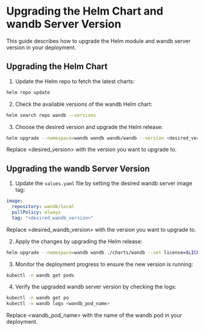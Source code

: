 # Upgrading the Helm Chart and wandb Server Version

This guide describes how to upgrade the Helm module and wandb server version in your deployment.

## Upgrading the Helm Chart

1. Update the Helm repo to fetch the latest charts:

```bash
helm repo update
```

2. Check the available versions of the wandb Helm chart:

```bash
helm search repo wandb --versions
```

3. Choose the desired version and upgrade the Helm release:

```bash
helm upgrade --namespace=wandb wandb wandb/wandb --version <desired_version> --set license=$LICENSE --set bucket=$BUCKET --set bucketRegion=$BUCKET_REGION
```

Replace <desired_version> with the version you want to upgrade to.

## Upgrading the wandb Server Version

1. Update the `values.yaml` file by setting the desired wandb server image tag:

```yaml
image:
  repository: wandb/local
  pullPolicy: always
  tag: "<desired_wandb_version>"
```

Replace <desired_wandb_version> with the version you want to upgrade to.

2. Apply the changes by upgrading the Helm release:

```bash
helm upgrade --namespace=wandb wandb ./charts/wandb --set license=$LICENSE --set bucket=$BUCKET --set bucketRegion=$BUCKET_REGION
```

3. Monitor the deployment progress to ensure the new version is running:

```bash
kubectl -n wandb get pods
```

4. Verify the upgraded wandb server version by checking the logs:

```bash
kubectl -n wandb get po
kubectl -n wandb logs <wandb_pod_name>
```

Replace <wandb_pod_name> with the name of the wandb pod in your deployment.
